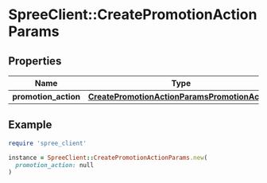 # SpreeClient::CreatePromotionActionParams

## Properties

| Name | Type | Description | Notes |
| ---- | ---- | ----------- | ----- |
| **promotion_action** | [**CreatePromotionActionParamsPromotionAction**](CreatePromotionActionParamsPromotionAction.md) |  |  |

## Example

```ruby
require 'spree_client'

instance = SpreeClient::CreatePromotionActionParams.new(
  promotion_action: null
)
```

